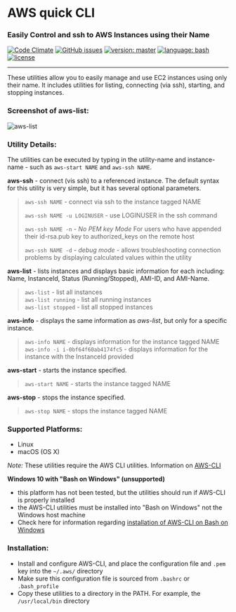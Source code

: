 # AWS quick CLI
### Easily Control and ssh to AWS Instances using their Name
[![Code Climate](https://codeclimate.com/github/robertpeteuil/aws-quick-cli/badges/gpa.svg?style=flat-square)](https://codeclimate.com/github/robertpeteuil/aws-quick-cli)
[![GitHub issues](https://img.shields.io/github/issues/robertpeteuil/aws-quick-cli.svg)](https://github.com/robertpeteuil/aws-quick-cli)
[![version: master](https://img.shields.io/github/tag/robertpeteuil/aws-quick-cli.svg?label=stable+version&colorB=1c64bf&style=flat "stable version")](https://github.com/robertpeteuil/aws-quick-cli/commits/master)
[![language: bash](https://img.shields.io/badge/language-bash-447799.svg?colorB=1c64bf&style=flat "made in Bash")]()
[![license](https://img.shields.io/github/license/robertpeteuil/aws-quick-cli.svg?colorB=1c64bf)](https://github.com/robertpeteuil/aws-quick-cli)

---

These utilities allow you to easily manage and use EC2 instances using only their name.  It includes utilities for listing, connecting (via ssh), starting, and stopping instances.  

### Screenshot of aws-list:
![aws-list](https://cloud.githubusercontent.com/assets/1554603/24174034/db095af6-0e4b-11e7-8e66-fdfa1d8eecae.png)

### Utility Details:

The utilities can be executed by typing in the utility-name and instance-name - such as `aws-start NAME` and `aws-ssh NAME`.

**aws-ssh** - connect (vis ssh) to a referenced instance. The default syntax for this utility is very simple, but it has several optional parameters.

> `aws-ssh NAME` - connect via ssh to the instance tagged NAME
>
> `aws-ssh NAME -u LOGINUSER` - use LOGINUSER in the ssh command
>
> `aws-ssh NAME -n` - *No PEM key Mode*  For users who have appended their id-rsa.pub key to authorized_keys on the remote host
> 
> `aws-ssh NAME -d` - *debug mode* - allows troubleshooting connection problems by displaying calculated values within the utility

**aws-list** - lists instances and displays basic information for each including: Name, InstanceId, Status (Running/Stopped), AMI-ID, and AMI-Name.  

> `aws-list` - list all instances    
> `aws-list running` - list all running instances     
> `aws-list stopped` - list all stopped instances      

**aws-info** - displays the same information as *aws-list*, but only for a specific instance.  

> `aws-info NAME` - displays information for the instance tagged NAME  
> `aws-info -i i-0bf64f60ab4174fc5` - displays information for the instance with the InstanceId provided

**aws-start** - starts the instance specified.     

> `aws-start NAME` - starts the instance tagged NAME

**aws-stop** - stops the instance specified.  

> `aws-stop NAME` - stops the instance tagged NAME

### Supported Platforms:

- Linux
- macOS (OS X)

*Note:* These utilities require the AWS CLI utilities.  Information on [AWS-CLI](https://aws.amazon.com/cli/)

**Windows 10 with "Bash on Windows" (unsupported)**
- this platform has not been tested, but the utilities should run if AWS-CLI is properly installed
- the AWS-CLI utilities must be installed into "Bash on Windows" not the Windows host machine
- Check here for information regarding [installation of AWS-CLI on Bash on Windows](https://github.com/aws/aws-cli/issues/1323)

### Installation:

- Install and configure AWS-CLI, and place the configuration file and `.pem` key into the `~/.aws/` directory
- Make sure this configuration file is sourced from `.bashrc` or `.bash_profile` 
- Copy these utilities to a directory in the PATH.  For example, the `/usr/local/bin` directory

